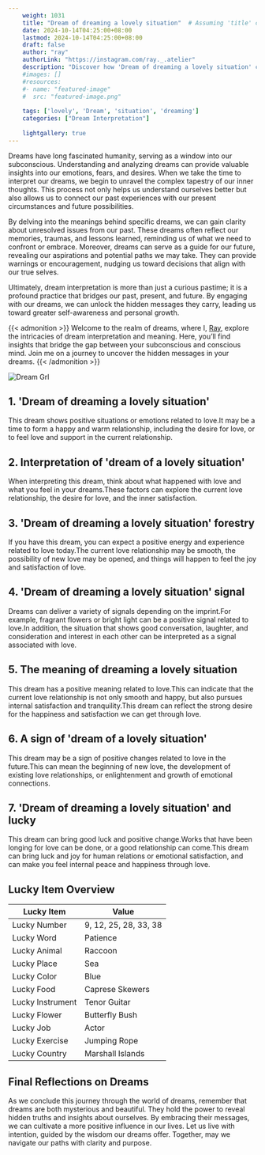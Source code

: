 ```yaml
---
    weight: 1031
    title: "Dream of dreaming a lovely situation"  # Assuming 'title' column exists
    date: 2024-10-14T04:25:00+08:00
    lastmod: 2024-10-14T04:25:00+08:00
    draft: false
    author: "ray"
    authorLink: "https://instagram.com/ray._.atelier"
    description: "Discover how 'Dream of dreaming a lovely situation' can interpret your future and uncover its significant meanings in your life."
    #images: []
    #resources:
    #- name: "featured-image"
    #  src: "featured-image.png"
    
    tags: ['lovely', 'Dream', 'situation', 'dreaming']
    categories: ["Dream Interpretation"]
    
    lightgallery: true
---
```

    
Dreams have long fascinated humanity, serving as a window into our subconscious. Understanding and analyzing dreams can provide valuable insights into our emotions, fears, and desires. When we take the time to interpret our dreams, we begin to unravel the complex tapestry of our inner thoughts. This process not only helps us understand ourselves better but also allows us to connect our past experiences with our present circumstances and future possibilities.

By delving into the meanings behind specific dreams, we can gain clarity about unresolved issues from our past. These dreams often reflect our memories, traumas, and lessons learned, reminding us of what we need to confront or embrace. Moreover, dreams can serve as a guide for our future, revealing our aspirations and potential paths we may take. They can provide warnings or encouragement, nudging us toward decisions that align with our true selves.

Ultimately, dream interpretation is more than just a curious pastime; it is a profound practice that bridges our past, present, and future. By engaging with our dreams, we can unlock the hidden messages they carry, leading us toward greater self-awareness and personal growth.

{{< admonition >}}
Welcome to the realm of dreams, where I, [Ray](https://instagram.com/ray._.atelier), explore the intricacies of dream interpretation and meaning. Here, you’ll find insights that bridge the gap between your subconscious and conscious mind. Join me on a journey to uncover the hidden messages in your dreams.
{{< /admonition >}}

![Dream Grl](https://cdn.pixabay.com/photo/2017/11/02/03/35/gothic-2910057_1280.jpg "Dream Grl")

## 1. 'Dream of dreaming a lovely situation'
This dream shows positive situations or emotions related to love.It may be a time to form a happy and warm relationship, including the desire for love, or to feel love and support in the current relationship.

## 2. Interpretation of 'dream of a lovely situation'
When interpreting this dream, think about what happened with love and what you feel in your dreams.These factors can explore the current love relationship, the desire for love, and the inner satisfaction.

## 3. 'Dream of dreaming a lovely situation' forestry
If you have this dream, you can expect a positive energy and experience related to love today.The current love relationship may be smooth, the possibility of new love may be opened, and things will happen to feel the joy and satisfaction of love.

## 4. 'Dream of dreaming a lovely situation' signal
Dreams can deliver a variety of signals depending on the imprint.For example, fragrant flowers or bright light can be a positive signal related to love.In addition, the situation that shows good conversation, laughter, and consideration and interest in each other can be interpreted as a signal associated with love.

## 5. The meaning of dreaming a lovely situation
This dream has a positive meaning related to love.This can indicate that the current love relationship is not only smooth and happy, but also pursues internal satisfaction and tranquility.This dream can reflect the strong desire for the happiness and satisfaction we can get through love.

## 6. A sign of 'dream of a lovely situation'
This dream may be a sign of positive changes related to love in the future.This can mean the beginning of new love, the development of existing love relationships, or enlightenment and growth of emotional connections.

## 7. 'Dream of dreaming a lovely situation' and lucky
This dream can bring good luck and positive change.Works that have been longing for love can be done, or a good relationship can come.This dream can bring luck and joy for human relations or emotional satisfaction, and can make you feel internal peace and happiness through love.

## Lucky Item Overview
| Lucky Item          | Value              |
|---------------|--------------------|
| Lucky Number        | 9, 12, 25, 28, 33, 38  |
| Lucky Word          | Patience |
| Lucky Animal        | Raccoon |
| Lucky Place         | Sea     |
| Lucky Color         | Blue     |
| Lucky Food          | Caprese Skewers      |
| Lucky Instrument    | Tenor Guitar |
| Lucky Flower        | Butterfly Bush    |
| Lucky Job           | Actor       |
| Lucky Exercise      | Jumping Rope  |
| Lucky Country       | Marshall Islands    |


##  Final Reflections on Dreams

As we conclude this journey through the world of dreams, remember that dreams are both mysterious and beautiful. They hold the power to reveal hidden truths and insights about ourselves. By embracing their messages, we can cultivate a more positive influence in our lives. Let us live with intention, guided by the wisdom our dreams offer. Together, may we navigate our paths with clarity and purpose.
